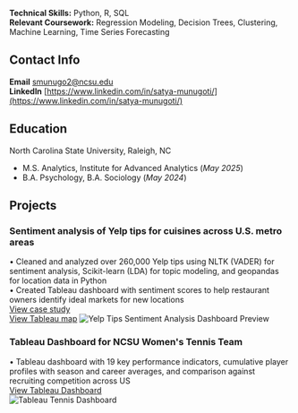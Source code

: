 **Technical Skills:** Python, R, SQL  
**Relevant Coursework:** Regression Modeling, Decision Trees, Clustering, Machine Learning, Time Series Forecasting

## Contact Info  
**Email** smunugo2@ncsu.edu  
**LinkedIn** [https://www.linkedin.com/in/satya-munugoti/](https://www.linkedin.com/in/satya-munugoti/)

## Education  
North Carolina State University, Raleigh, NC  
- M.S. Analytics, Institute for Advanced Analytics (_May 2025_)  
- B.A. Psychology, B.A. Sociology (_May 2024_)

## Projects  
### Sentiment analysis of Yelp tips for cuisines across U.S. metro areas  
• Cleaned and analyzed over 260,000 Yelp tips using NLTK (VADER) for sentiment analysis, Scikit-learn (LDA) for topic modeling, and geopandas for location data in Python  
• Created Tableau dashboard with sentiment scores to help restaurant owners identify ideal markets for new locations  
[View case study](https://docs.google.com/presentation/d/1rh43a-PXiLCaoP4A_SVqx3LXD3wpGoNoKUsV298h7fg/edit?usp=sharing)  
[View Tableau map](https://public.tableau.com/app/profile/satya.munugoti/viz/YelpTipsSentimentanalysisofcuisinesacrossU_S_metroareas/Dashboard1) 
![Yelp Tips Sentiment Analysis Dashboard Preview](https://raw.githubusercontent.com/satya-munu/satyamunugoti.github.io/main/Yelp%20Tips%20Sentiment%20Tableau%20Map%Preview.png)

### Tableau Dashboard for NCSU Women's Tennis Team  
• Tableau dashboard with 19 key performance indicators, cumulative player profiles with season and career averages, and comparison against recruiting competition across US  
[View Tableau Dashboard](https://github.com/satya-munu/satyamunugoti.github.io/blob/main/Tableau%20Tennis%20Dashboard%20Example%20Page.png)  
![Tableau Tennis Dashboard](https://raw.githubusercontent.com/satya-munu/satyamunugoti.github.io/main/Tableau%20Tennis%20Dashboard%20Example%20Page%202.png)

